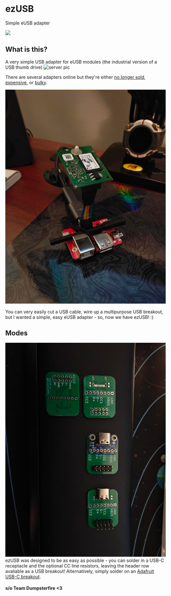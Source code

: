 # ezUSB
Simple eUSB adapter

![](./pics/ezUSB.gif)

## What is this?
A very simple USB adapter for eUSB modules (the industrial version of a USB thumb drive)
![server pic](https://docs.oracle.com/cd/E72372_01/html/E72376/figures/G5571_Install_eUSB.jpg)

There are several adapters online but they're either [no longer sold](https://www.amazon.com/U-Reach-eUSB-converter-2-0mm-5-PACK/dp/B016PD8TIA), [expensive](https://www.cmizapper.com/products/eusb.html), or [bulky](https://www.aliexpress.us/item/3256803756389704.html). 

![yuck](./pics/usb_monstrosity.jpeg)

You can very easily cut a USB cable, wire up a multipurpose USB breakout, but I wanted a simple, easy eUSB adapter - so, now we have ezUSB! :)


## Modes
![](./pics/ezusb_modes.jpeg)
ezUSB was designed to be as easy as possible - you can solder in a USB-C receptacle and the optional CC line resistors, leaving the header row avaliable as a USB breakout! Alternatively, simply solder on an [Adafruit USB-C breakout](https://www.adafruit.com/product/4090).

#### s/o Team Dumpsterfire <3